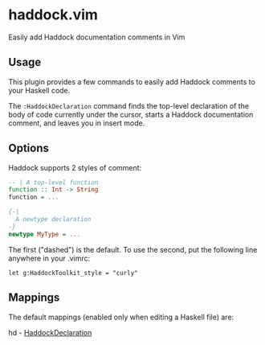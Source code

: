# haddock.vim

Easily add Haddock documentation comments in Vim

## Usage

This plugin provides a few commands to easily add Haddock comments
to your Haskell code.

The `:HaddockDeclaration` command finds the top-level declaration
of the body of code currently under the cursor, starts a Haddock
documentation comment, and leaves you in insert mode.

## Options

Haddock supports 2 styles of comment:

```haskell
-- | A top-level function
function :: Int -> String
function = ...

{-|
  A newtype declaration
-}
newtype MyType = ...
```

The first ("dashed") is the default. To use the second, put the
following line anywhere in your .vimrc:

```vimscript
let g:HaddockToolkit_style = "curly"
```

## Mappings

The default mappings (enabled only when editing a Haskell file)
are:

  <localleader>hd     - [HaddockDeclaration](#usage)
